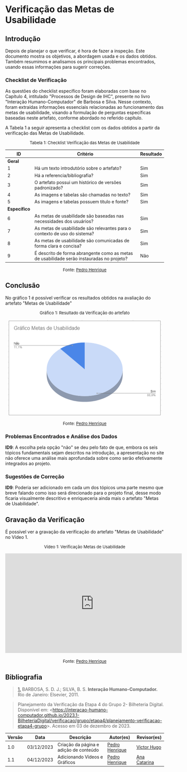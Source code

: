 # Verificação das Metas de Usabilidade

## Introdução

Depois de planejar o que verificar, é hora de fazer a inspeção. Este documento mostra os objetivos, a abordagem usada e os dados obtidos. Também resumimos e analisamos os principais problemas encontrados, usando essas informações para sugerir correções.

### Checklist de Verificação

As questões do checklist específico foram elaboradas com base no Capítulo 4, intitulado "Processos de Design de IHC", presente no livro "Interação Humano-Computador" de Barbosa e Silva. Nesse contexto, foram extraídas informações essenciais relacionadas ao funcionamento das metas de usabilidade, visando a formulação de perguntas específicas baseadas neste artefato, conforme abordado no referido capítulo.

A Tabela 1 a seguir apresenta a checklist com os dados obtidos a partir da verificação das Metas de Usabilidade.

<center>
<font size="2"><p style="text-align: center">Tabela 1: Checklist Verificação das Metas de Usabilidade</p></font>

| ID             | Critério                                                                                  | Resultado |
| -------------- | ----------------------------------------------------------------------------------------- | --------- |
| **Geral**      |                                                                                           |           |
| 1              | Há um texto introdutório sobre o artefato?                                                | Sim       |
| 2              | Há a referencia/bibliografia?                                                             | Sim       |
| 3              | O artefato possui um histórico de versões padronizado?                                    | Sim       |
| 4              | As imagens e tabelas são chamadas no texto?                                               | Sim       |
| 5              | As imagens e tabelas possuem titulo e fonte?                                              | Sim       |
| **Específico** |                                                                                           |           |
| 6              | As metas de usabilidade são baseadas nas necessidades dos usuários?                       | Sim       |
| 7              | As metas de usabilidade são relevantes para o contexto de uso do sistema?                 | Sim       |
| 8              | As metas de usabilidade são comunicadas de forma clara e concisa?                         | Sim       |
| 9              | É descrito de forma abrangente como as metas de usabilidade serão instauradas no projeto? | Não       |

<font size="2"><p style="text-align: center">Fonte: [Pedro Henrique](https://github.com/pedro-hsf) </p></font>
</center>

## Conclusão

No gráfico 1 é possível verificar os resultados obtidos na avaliação do artefato "Metas de Usabilidade"

<center>
<font size="2"><p style="text-align: center">Gráfico 1: Resultado da Verificação do artefato</p></font>

![graficometas](../../../assets/verificacao/metasdeusabilidade.png)

<font size="2"><p style="text-align: center">Fonte: [Pedro Henrique](https://github.com/pedro-hsf) </p></font>
</center>

### Problemas Encontrados e Análise dos Dados

**ID9**: A escolha pela opção "não" se deu pelo fato de que, embora os seis tópicos fundamentais sejam descritos na introdução, a apresentação no site não oferece uma análise mais aprofundada sobre como serão efetivamente integrados ao projeto. 

### Sugestões de Correção

**ID9**: Poderia ser adicionado em cada um dos tópicos uma parte mesmo que breve falando como isso será direcionado para o projeto final, desse modo ficaria visualmente descritivo e enriqueceria ainda mais o artefato "Metas de Usabilidade".

## Gravação da Verificação

É possível ver a gravação da verificação do artefato "Metas de Usabilidade" no Vídeo 1.


<center>
<font size="2"><p style="text-align: center">Vídeo 1: Verificação Metas de Usabilidade</p></font>

<iframe width="560" height="315" src="https://www.youtube.com/embed/qNTVxYYAcWM?si=k6QuQaTNR_-QoVxe" title="YouTube video player" frameborder="0" allow="accelerometer; autoplay; clipboard-write; encrypted-media; gyroscope; picture-in-picture; web-share" allowfullscreen></iframe>

<font size="2"><p style="text-align: center">Fonte: [Pedro Henrique](https://github.com/pedro-hsf) </p></font>
</center>


## Bibliografia

> <a id="REF1" href="#anchor_1">1.</a> BARBOSA, S. D. J.; SILVA, B. S. **Interação Humano-Computador.** Rio de Janeiro: Elsevier, 2011.

>  Planejamento da Verificação da Etapa 4 do Grupo 2- Bilheteria Digital. Disponível em: <<https://interacao-humano-computador.github.io/2023.1-BilheteriaDigital/verificacao/grupo/etapa4/planejamento-verificacao-etapa4-grupo>>. Acesso em 03 de dezembro de 2023.



| Versão | Data       | Descrição                              | Autor(es)                                      | Revisor(es)                                    |
| ------ | ---------- | -------------------------------------- | ---------------------------------------------- | ---------------------------------------------- |
| 1.0    | 03/12/2023 | Criação da página e adição de conteúdo | [Pedro Henrique](https://github.com/pedro-hsf) | [Victor Hugo](https://github.com/ViictorHugoo) |
| 1.1    | 04/12/2023 | Adicionando Vídeos e Gráficos          | [Pedro Henrique](https://github.com/pedro-hsf) | [Ana Catarina](https://github.com/an4catarina) |

